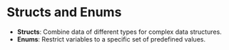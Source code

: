 # Structs and Enums

- **Structs**: Combine data of different types for complex data structures.
- **Enums**: Restrict variables to a specific set of predefined values.
